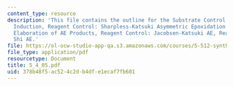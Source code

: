 ```yaml
---
content_type: resource
description: 'This file contains the outline for the Substrate Control: 1,2-Asymmetric
  Induction, Reagent Control: Sharpless-Katsuki Asymmetric Epoxidation (AE), Synthetic
  Elaboration of AE Products, Reagent Control: Jacobsen-Katsuki AE, Reagent Control:
  Shi AE.'
file: https://ol-ocw-studio-app-qa.s3.amazonaws.com/courses/5-512-synthetic-organic-chemistry-ii-spring-2005/378b48f5ac524c2db4dfe1ecaf7fb601_5_4_05.pdf
file_type: application/pdf
resourcetype: Document
title: 5_4_05.pdf
uid: 378b48f5-ac52-4c2d-b4df-e1ecaf7fb601
---
```

